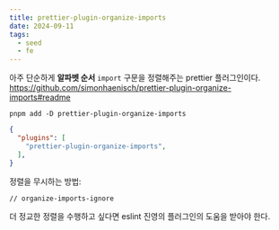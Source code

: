 ```yaml
---
title: prettier-plugin-organize-imports
date: 2024-09-11
tags:
  - seed
  - fe
---
```


아주 단순하게 **알파벳 순서** `import` 구문을 정렬해주는 prettier 플러그인이다.
https://github.com/simonhaenisch/prettier-plugin-organize-imports#readme

```shell
pnpm add -D prettier-plugin-organize-imports
```

```json
{
  "plugins": [
	"prettier-plugin-organize-imports",
  ],
}
```

정렬을 무시하는 방법:
```
// organize-imports-ignore
```

더 정교한 정렬을 수행하고 싶다면 eslint 진영의 플러그인의 도움을 받아야 한다.
